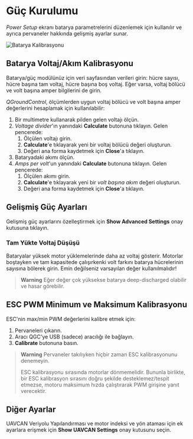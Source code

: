 # Güç Kurulumu

*Power Setup* ekranı batarya parametrelerini düzenlemek için kullanılır ve ayrıca pervaneler hakkında gelişmiş ayarlar sunar.

![Batarya Kalibrasyonu](../../assets/setup/PX4Power.jpg)

## Batarya Voltaj/Akım Kalibrasyonu

Batarya/güç modülünüz için veri sayfasından verileri girin: hücre sayısı, hücre başına tam voltaj, hücre başına boş voltaj. Eğer varsa, voltaj bölücü ve volt başına amper bilgilerini de girin.

*QGroundControl*, ölçümlerden uygun voltaj bölücü ve volt başına amper değerlerini hesaplamak için kullanılabilir:

1. Bir multimetre kullanarak pilden gelen voltajı ölçün.
2. *Voltage divider*'ın yanındaki **Calculate** butonuna tıklayın. Gelen pencerede: 
    1. Ölçülen voltajı girin.
    2. **Calculate**'e tıklayarak yeni bir voltaj bölücü değeri oluşturun.
    3. Değeri ana forma kaydetmek için **Close**'a tıklayın. 
3. Bataryadaki akımı ölçün.
4. *Amps per volt*'un yanındaki **Calculate** butonuna tıklayın. Gelen pencerede: 
    1. Ölçülen akımı girin.
    2. **Calculate**'e tıklayarak yeni bir *volt başına akım* değeri oluşturun.
    3. Değeri ana forma kaydetmek için **Close**'a tıklayın. 

## Gelişmiş Güç Ayarları

Gelişmiş güç ayarlarını özelleştirmek için **Show Advanced Settings** onay kutusuna tıklayın.

### Tam Yükte Voltaj Düşüşü

Bataryalar yüksek motor yüklemelerinde daha az voltaj gösterir. Motorlar boştayken ve tam kapasitede çalışırkenki volt farkını batarya hücrelerinin sayısına bölerek girin. Emin değilseniz varsayılan değer kullanılmalıdır!

> **Warning** Eğer değer çok yüksekse batarya deep-discharged olabilir ve hasar görebilir.

## ESC PWM Minimum ve Maksimum Kalibrasyonu

ESC'nin max/min PWM değerlerini kalibre etmek için:

1. Pervaneleri çıkarın. 
2. Aracı QGC'ye USB (sadece) aracılığı ile bağlayın. 
3. **Calibrate** butonuna basın.

> **Warning** Pervaneler takılıyken hiçbir zaman ESC kalibrasyonunu denemeyin.
> 
> ESC kalibrasyonu sırasında motorlar dönmemelidir. Bununla birlikte, bir ESC kalibrasyon sırasını doğru şekilde desteklemez/tespit etmezse, motoru maksimum hızda çalıştırarak PWM girişine yanıt verecektir.

## Diğer Ayarlar

UAVCAN Veriyolu Yapılandırması ve motor indeksi ve yön ataması için ek ayarlara erişmek için **Show UAVCAN Settings** onay kutusunu seçin.
